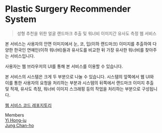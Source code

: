 # Plastic Surgery Recommender System
> 성형 추천을 위한 얼굴 랜드마크 추출 및 워너비 이미지간 유사도 측정 웹 서비스

본 서비스는 사용자의 안면 이미지에서 눈, 코, 입(이하 랜드마크) 이미지를 추출하여 다양한 한국인 연예인(이하 워너비)들과 유사도를 비교한 뒤 가장 유사한 워너비를 찾아주는 서비스입니다.

사용자는 웹 브라우저의 UI를 통해 본 서비스를 이용할 수 있습니다.

본 서비스의 시스템은 크게 두 부분으로 나눌 수 있습니다. 시스템의 앞쪽에서 웹 UI와 이를 통한 사용자의 요청을 처리하는 부분과 시스템의 뒤쪽에서 랜드마크 이미지 추출 및 적재, 유사도 측정, 워너비 이미지 스크래핑 등의 작업을 처리하는 부분으로 구성됩니다.

[웹 서비스 코드 레포지토리](https://github.com/yeardreamxneuroflow/plastic-surgery-recommender-system-web-service)

Members  
[Yi Hong-ju](https://github.com/yi-hongju)  
[Jung Chan-ho](https://github.com/ONECHANHO)
